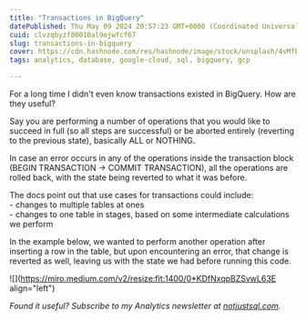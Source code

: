 ```yaml
---
title: "Transactions in BigQuery"
datePublished: Thu May 09 2024 20:57:23 GMT+0000 (Coordinated Universal Time)
cuid: clvzqbyzf00010al9ejwfcf67
slug: transactions-in-bigquery
cover: https://cdn.hashnode.com/res/hashnode/image/stock/unsplash/4vMfb8srdTQ/upload/f9b64bbefe819d5a89929fb17c6173a8.jpeg
tags: analytics, database, google-cloud, sql, bigquery, gcp

---
```


For a long time I didn't even know transactions existed in BigQuery. How are they useful?

Say you are performing a number of operations that you would like to succeed in full (so all steps are successful) or be aborted entirely (reverting to the previous state), basically ALL or NOTHING.

In case an error occurs in any of the operations inside the transaction block (BEGIN TRANSACTION -&gt; COMMIT TRANSACTION), all the operations are rolled back, with the state being reverted to what it was before.

The docs point out that use cases for transactions could include:  
\- changes to multiple tables at ones  
\- changes to one table in stages, based on some intermediate calculations we perform

In the example below, we wanted to perform another operation after inserting a row in the table, but upon encountering an error, that change is reverted as well, leaving us with the state we had before running this code.

![](https://miro.medium.com/v2/resize:fit:1400/0*KDfNxqpBZSvwL63E align="left")

*Found it useful? Subscribe to my Analytics newsletter at* [*notjustsql.com*](http://notjustsql.com)*.*